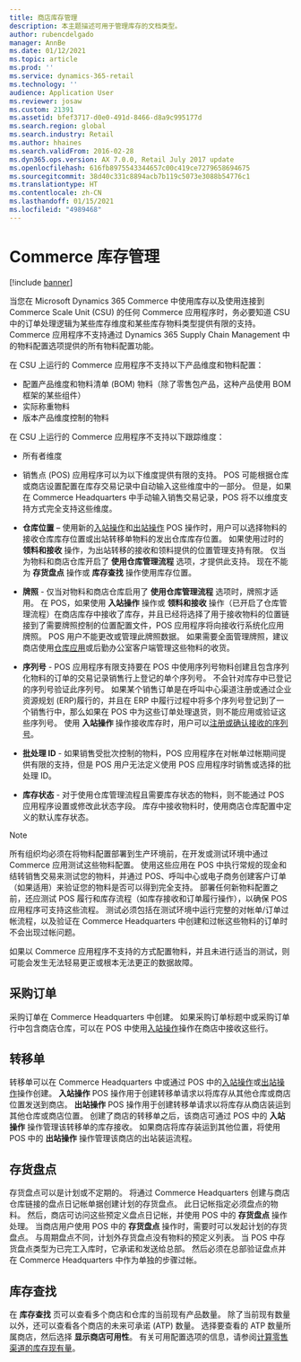 ```yaml
---
title: 商店库存管理
description: 本主题描述可用于管理库存的文档类型。
author: rubencdelgado
manager: AnnBe
ms.date: 01/12/2021
ms.topic: article
ms.prod: ''
ms.service: dynamics-365-retail
ms.technology: ''
audience: Application User
ms.reviewer: josaw
ms.custom: 21391
ms.assetid: bfef3717-d0e0-491d-8466-d8a9c995177d
ms.search.region: global
ms.search.industry: Retail
ms.author: hhaines
ms.search.validFrom: 2016-02-28
ms.dyn365.ops.version: AX 7.0.0, Retail July 2017 update
ms.openlocfilehash: 616fb8975543344657c00c419ce7279658694675
ms.sourcegitcommit: 38d40c331c8894acb7b119c5073e3088b54776c1
ms.translationtype: HT
ms.contentlocale: zh-CN
ms.lasthandoff: 01/15/2021
ms.locfileid: "4989468"
---
```

# <a name="commerce-inventory-management"></a>Commerce 库存管理

[!include [banner](includes/banner.md)]

当您在 Microsoft Dynamics 365 Commerce 中使用库存以及使用连接到 Commerce Scale Unit (CSU) 的任何 Commerce 应用程序时，务必要知道 CSU 中的订单处理逻辑为某些库存维度和某些库存物料类型提供有限的支持。 Commerce 应用程序不支持通过 Dynamics 365 Supply Chain Management 中的物料配置选项提供的所有物料配置功能。

在 CSU 上运行的 Commerce 应用程序不支持以下产品维度和物料配置：

- 配置产品维度和物料清单 (BOM) 物料（除了零售包产品，这种产品使用 BOM 框架的某些组件）
- 实际称重物料
- 版本产品维度控制的物料

在 CSU 上运行的 Commerce 应用程序不支持以下跟踪维度：
- 所有者维度

- 销售点 (POS) 应用程序可以为以下维度提供有限的支持。 POS 可能根据仓库或商店设置配置在库存交易记录中自动输入这些维度中的一部分。 但是，如果在 Commerce Headquarters 中手动输入销售交易记录，POS 将不以维度支持方式完全支持这些维度。 

- **仓库位置** – 使用新的[入站操作](https://docs.microsoft.com/dynamics365/commerce/pos-inbound-inventory-operation)和[出站操作](https://docs.microsoft.com/dynamics365/commerce/pos-outbound-inventory-operation) POS 操作时，用户可以选择物料的接收仓库库存位置或出站转移单物料的发出仓库库存位置。 如果使用过时的 **领料和接收** 操作，为出站转移的接收和领料提供的位置管理支持有限。 仅当为物料和商店仓库开启了 **使用仓库管理流程** 选项，才提供此支持。 现在不能为 **存货盘点** 操作或 **库存查找** 操作使用库存位置。

- **牌照** - 仅当对物料和商店仓库启用了 **使用仓库管理流程** 选项时，牌照才适用。 在 POS，如果使用 **入站操作** 操作或 **领料和接收** 操作（已开启了仓库管理流程）在商店库存中接收了库存，并且已经将选择了用于接收物料的位置链接到了需要牌照控制的位置配置文件，POS 应用程序将向接收行系统化应用牌照。 POS 用户不能更改或管理此牌照数据。 如果需要全面管理牌照，建议商店使用[仓库应用](https://docs.microsoft.com/dynamics365/supply-chain/warehousing/install-configure-warehousing-app)或后勤办公室客户端管理这些物料的收货。

- **序列号** - POS 应用程序有限支持要在 POS 中使用序列号物料创建且包含序列化物料的订单的交易记录销售行上登记的单个序列号。 不会针对库存中已登记的序列号验证此序列号。 如果某个销售订单是在呼叫中心渠道注册或通过企业资源规划 (ERP)履行的，并且在 ERP 中履行过程中将多个序列号登记到了一个销售行中，那么如果在 POS 中为这些订单处理退货，则不能应用或验证这些序列号。 使用 **入站操作** 操作接收库存时，用户可以[注册或确认接收的序列号](https://docs.microsoft.com/dynamics365/commerce/pos-serialized-items)。

- **批处理 ID** - 如果销售受批次控制的物料，POS 应用程序在对帐单过帐期间提供有限的支持，但是 POS 用户无法定义使用 POS 应用程序时销售或选择的批处理 ID。

- **库存状态** - 对于使用仓库管理流程且需要库存状态的物料，则不能通过 POS 应用程序设置或修改此状态字段。 库存中接收物料时，使用商店仓库配置中定义的默认库存状态。

> [!NOTE]
> 所有组织均必须在将物料配置部署到生产环境前，在开发或测试环境中通过 Commerce 应用测试这些物料配置。 使用这些应用在 POS 中执行常规的现金和结转销售交易来测试您的物料，并通过 POS、呼叫中心或电子商务创建客户订单（如果适用）来验证您的物料是否可以得到完全支持。 部署任何新物料配置之前，还应测试 POS 履行和库存流程（如库存接收和订单履行操作），以确保 POS 应用程序可支持这些流程。 测试必须包括在测试环境中运行完整的对帐单/订单过帐流程，以及验证在 Commerce Headquarters 中创建和过帐这些物料的订单时不会出现过帐问题。
>
> 如果以 Commerce 应用程序不支持的方式配置物料，并且未进行适当的测试，则可能会发生无法轻易更正或根本无法更正的数据故障。

## <a name="purchase-orders"></a>采购订单

采购订单在 Commerce Headquarters 中创建。 如果采购订单标题中或采购订单行中包含商店仓库，可以在 POS 中使用[入站操作](https://docs.microsoft.com/dynamics365/commerce/pos-inbound-inventory-operation)操作在商店中接收这些行。 

## <a name="transfer-orders"></a>转移单

转移单可以在 Commerce Headquarters 中或通过 POS 中的[入站操作](https://docs.microsoft.com/dynamics365/commerce/pos-inbound-inventory-operation)或[出站操作](https://docs.microsoft.com/dynamics365/commerce/pos-outbound-inventory-operation)操作创建。 **入站操作** POS 操作用于创建转移单请求以将库存从其他仓库或商店位置发送到商店。 **出站操作** POS 操作用于创建转移单请求以将库存从商店装运到其他仓库或商店位置。 创建了商店的转移单之后，该商店可通过 POS 中的 **入站操作** 操作管理该转移单的库存接收。 如果商店将库存装运到其他位置，将使用 POS 中的 **出站操作** 操作管理该商店的出站装运流程。

## <a name="stock-counts"></a>存货盘点

存货盘点可以是计划或不定期的。 将通过 Commerce Headquarters 创建与商店仓库链接的盘点日记帐单据创建计划的存货盘点。 此日记帐指定必须盘点的物料。 然后，商店可访问这些预定义盘点日记帐，并使用 POS 中的 **存货盘点** 操作处理。 当商店用户使用 POS 中的 **存货盘点** 操作时，需要时可以发起计划的存货盘点。 与周期盘点不同，计划外存货盘点没有物料的预定义列表。 当 POS 中存货盘点类型为已完工入库时，它承诺和发送给总部。 然后必须在总部验证盘点并在 Commerce Headquarters 中作为单独的步骤过帐。

## <a name="inventory-lookup"></a>库存查找

在 **库存查找** 页可以查看多个商店和仓库的当前现有产品数量。 除了当前现有数量以外，还可以查看各个商店的未来可承诺 (ATP) 数量。 选择要查看的 ATP 数量所属商店，然后选择 **显示商店可用性**。 有关可用配置选项的信息，请参阅[计算零售渠道的库存现有量](https://docs.microsoft.com/dynamics365/commerce/calculated-inventory-retail-channels)。
